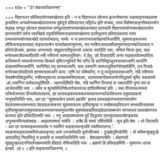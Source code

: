 +++
title = "31 संकल्पाधिकरणम्"

+++
विज्ञानधन एवेतिवदयोगव्यवच्छेदपर इति - न च विज्ञानधन एवेत्यत्र कृत्स्नोष्यात्मा जडव्यावृत्तस्वप्रकाश इत्यादिना अन्ययोगव्यवच्छेदपरत्वस्य पूर्वसूत्रे प्रतिपादनात् तद्विरोध इति वाच्यम्, तस्य विशेषणसङ्गतैवकारत्वेन शङ्खः पाण्डुर एवेत्यत्र एवकारस्य पाण्डुरत्वायोगवयवच्छेदकत्ववत् एतस्यापि विज्ञानत्वायोगव्यवच्छेदपरत्वेन ज्ञानत्वायोगे सर्वत्र व्यवच्छिन्ने तद्वयतिरिक्त्तजाड्यव्यवच्छेदस्य फलीभूतस्य प्रतिपादकतया तस्य ग्रन्थस्यान्ययोगव्यवच्छेदे तात्पर्याभावात्, भाष्ये- न च प्रयत्नान्तरसापेक्षत्वाभिधायीति, मुक्त्तसङ्कल्पस्य लौकिकसङ्कल्पवत् सङ्कल्पत्वेन यत्सापेक्षत्वानुमानम्, तत् नरशिरःकपालशौचानुमानवदागम्बाधितत्वात् न प्रतिरोधीत्यर्थः, इतरथा अगस्त्यादेः समुद्रपानादिवृत्तान्तो असत्यः स्यादिति भावः, नन्वियं चिन्ता वृथा, यथा मनोरथमात्रोपस्थापितापि स्त्री स्त्रैणानां चरमधातुविसगर्े हेतुः, एवं पित्रादयोपि अस्य सङ्कल्पोपस्थापिताः कल्पिष्यन्ते स्वकार्यजननाय किमर्था सृष्टिरभ्युपेयते मैवं सन्ति हि कानिचिद्वस्तुस्वरूपसाध्यानि कार्याणि दंतक्षतमणिमालादीनि, कानिचित् तद् ज्ञानसाध्यानि, यथा उक्त्तानि चरमधादुविसर्गरोमहर्षादीनि, तत्र पित्रादेः मनोरथमात्रोपदीतत्वे ज्ञानमात्रसाध्यनि कायर्ाणि परं भविष्यन्ति, न तु वस्तुस्वरूपसाध्यानि, नहि स्त्रैणस्य रोमहर्षणादिबद्धवन्ति, स्त्रीवस्तुसाध्या दन्तक्षतमरिमालादयः, अतस्तत्कार्यसकलभोगसिद्धयर्थं सृष्टिः कक्षकार्या ॥8॥स्वर्गिणां कर्मफलभूतेष्विति - जक्षणादिष्विति शेषः, नहि स्वर्गिणां तिरश्चां वा जक्षरादीनि पुण्यं पापं वा आर्जयन्तीति भावः । तथैव च श्रुत्याविधिनिषेधागोचरत्वञ्च ज्ञापितमित्यर्थ इति । यथा पीनत्वकल्प्यस्य रात्रिभोजनस्य पीनत्वोपपादकत्वं, एवं सत्यसङ्कल्पत्वकल्प्यस्याप्यनन्याधिपतित्वस्य तदुपपादकत्वे नानुपपत्तिरिति भावः, अत एव "सूक्त्तवाकेन प्रस्तरं प्रहरति' इत्यत्र प्रस्तरप्रहरणस्यायागरूपत्वेन देवतासम्बन्धासम्भवात् देवताप्रकाशकस्य सूक्त्तवाकस्य तृतीयाश्रुत्या न तच्छेषत्वप्रतिपादनं सम्भवतीत्याशक्य तृतीयाश्रुत्यवगतसूक्त्तवाककरणत्वान्यथानुपपत्त्यैव सूक्त्तवाकप्रतिपाद्यदेवतासम्बन्धेन यागरूपत्वं प्रस्तरप्रेरणस्य कल्प्यत इति प्रतिपादितमति भावः । ननु अपहपाष्मत्वस्य पूर्वं सिद्धतया एतत्सूत्रव्यावर्त्यशङ्काया अनुत्थानमित्याशंक्याह - अपहतपाष्मत्वं नामेति । अत्रैव हि स्पष्टं दर्शितमिति - सूत्र इति शेषः । परे त्वित्यादि - अत एव सत्यसङ्कल्पत्वादेव न स्वामिनं सङ्कल्पात्सृजति स्वामिपारतन्त्र्े स्वसत्यसङ्कल्पत्वविरोधप्रसङ्गात् अतो ऽनन्याधिपति कुर्वन्तीत्यर्थः - दुःखहेतुविरहेणेति । यो यस्मिन्सुखदुःखे आपादयितुं निवर्तयितुं च प्रभवति स तस्याधिपतिरिति भावः - शेषलक्षणस्येति । प्रोक्षणादौ सुखदुःखापादननिवर्तनाक्षमस्यापि व्रीह्यादेः शेषित्वादिति भावः । ब्रह्मणो हि प्रतिष्ठाहमिति - मुक्त्तस्य धारक इत्यर्थः ॥9॥ ॥ इति सङ्कल्पाधिकरणम् ॥